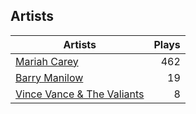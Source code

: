 ## Artists
Artists | Plays 
----- | -----: 
[Mariah Carey](/artists/mariah-carey-31885) | 462
[Barry Manilow](/artists/barry-manilow-31897) | 19
[Vince Vance & The Valiants](/artists/vince-vance-the-valiants-182936) | 8

